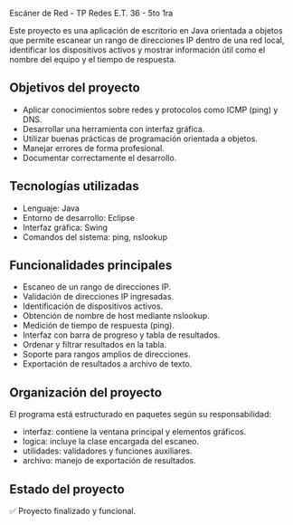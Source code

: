 Escáner de Red - TP Redes E.T. 36 - 5to 1ra

Este proyecto es una aplicación de escritorio en Java orientada a objetos que permite escanear un rango de direcciones IP dentro de una red local, identificar los dispositivos activos y mostrar información útil como el nombre del equipo y el tiempo de respuesta.

## Objetivos del proyecto

- Aplicar conocimientos sobre redes y protocolos como ICMP (ping) y DNS.
- Desarrollar una herramienta con interfaz gráfica.
- Utilizar buenas prácticas de programación orientada a objetos.
- Manejar errores de forma profesional.
- Documentar correctamente el desarrollo.

## Tecnologías utilizadas

- Lenguaje: Java
- Entorno de desarrollo: Eclipse
- Interfaz gráfica: Swing
- Comandos del sistema: ping, nslookup


## Funcionalidades principales

- Escaneo de un rango de direcciones IP.
- Validación de direcciones IP ingresadas.
- Identificación de dispositivos activos.
- Obtención de nombre de host mediante nslookup.
- Medición de tiempo de respuesta (ping).
- Interfaz con barra de progreso y tabla de resultados.
- Ordenar y filtrar resultados en la tabla.
- Soporte para rangos amplios de direcciones.
- Exportación de resultados a archivo de texto.

## Organización del proyecto

El programa está estructurado en paquetes según su responsabilidad:

- interfaz: contiene la ventana principal y elementos gráficos.
- logica: incluye la clase encargada del escaneo.
- utilidades: validadores y funciones auxiliares.
- archivo: manejo de exportación de resultados.

## Estado del proyecto
✅ Proyecto finalizado y funcional.
